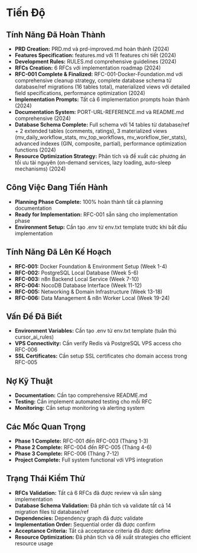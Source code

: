 # Tiến Độ

## Tính Năng Đã Hoàn Thành
- **PRD Creation:** PRD.md và prd-improved.md hoàn thành (2024)
- **Features Specification:** features.md với 11 features chi tiết (2024)
- **Development Rules:** RULES.md comprehensive guidelines (2024)
- **RFCs Creation:** 6 RFCs với implementation roadmap (2024)
- **RFC-001 Complete & Finalized:** RFC-001-Docker-Foundation.md với comprehensive cleanup strategy, complete database schema từ database/ref migrations (16 tables total), materialized views với detailed field specifications, performance optimization (2024)
- **Implementation Prompts:** Tất cả 6 implementation prompts hoàn thành (2024)
- **Documentation System:** PORT-URL-REFERENCE.md và README.md comprehensive (2024)
- **Database Schema Complete:** Full schema với 14 tables từ database/ref + 2 extended tables (comments, ratings), 3 materialized views (mv_daily_workflow_stats, mv_top_workflows, mv_workflow_tier_stats), advanced indexes (GIN, composite, partial), performance optimization functions (2024)
- **Resource Optimization Strategy:** Phân tích và đề xuất các phương án tối ưu tài nguyên (on-demand services, lazy loading, auto-sleep mechanisms) (2024)

## Công Việc Đang Tiến Hành
- **Planning Phase Complete:** 100% hoàn thành tất cả planning documentation
- **Ready for Implementation:** RFC-001 sẵn sàng cho implementation phase
- **Environment Setup:** Cần tạo .env từ env.txt template trước khi bắt đầu implementation

## Tính Năng Đã Lên Kế Hoạch
- **RFC-001:** Docker Foundation & Environment Setup (Week 1-4)
- **RFC-002:** PostgreSQL Local Database (Week 5-6)
- **RFC-003:** n8n Backend Local Service (Week 7-10)
- **RFC-004:** NocoDB Database Interface (Week 11-12)
- **RFC-005:** Networking & Domain Infrastructure (Week 13-18)
- **RFC-006:** Data Management & n8n Worker Local (Week 19-24)

## Vấn Đề Đã Biết
- **Environment Variables:** Cần tạo .env từ env.txt template (tuân thủ cursor_ai_rules)
- **VPS Connectivity:** Cần verify Redis và PostgreSQL VPS access cho RFC-006
- **SSL Certificates:** Cần setup SSL certificates cho domain access trong RFC-005

## Nợ Kỹ Thuật
- **Documentation:** Cần tạo comprehensive README.md
- **Testing:** Cần implement automated testing cho mỗi RFC
- **Monitoring:** Cần setup monitoring và alerting system

## Các Mốc Quan Trọng
- **Phase 1 Complete:** RFC-001 đến RFC-003 (Tháng 1-3)
- **Phase 2 Complete:** RFC-004 đến RFC-005 (Tháng 4-6)
- **Phase 3 Complete:** RFC-006 (Tháng 7-12)
- **Project Complete:** Full system functional với VPS integration

## Trạng Thái Kiểm Thử
- **RFCs Validation:** Tất cả 6 RFCs đã được review và sẵn sàng implementation
- **Database Schema Validation:** Đã phân tích và validate tất cả 14 migration files từ database/ref
- **Dependencies:** Dependency graph đã được validate
- **Implementation Order:** Sequential order đã được confirm
- **Acceptance Criteria:** Tất cả acceptance criteria đã được define
- **Resource Optimization:** Đã phân tích và đề xuất strategies cho efficient resource usage 
